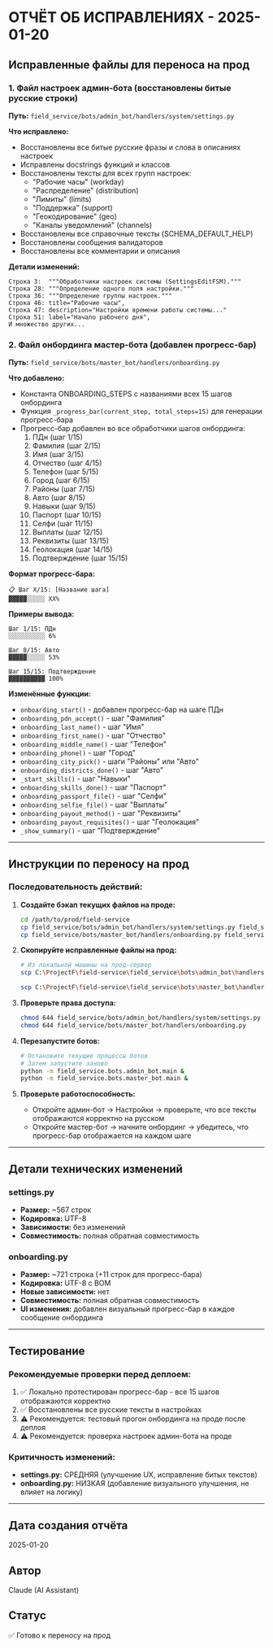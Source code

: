 # ОТЧЁТ ОБ ИСПРАВЛЕНИЯХ - 2025-01-20

## Исправленные файлы для переноса на прод

### 1. Файл настроек админ-бота (восстановлены битые русские строки)
**Путь:** `field_service/bots/admin_bot/handlers/system/settings.py`

**Что исправлено:**
- Восстановлены все битые русские фразы и слова в описаниях настроек
- Исправлены docstrings функций и классов
- Восстановлены тексты для всех групп настроек:
  - "Рабочие часы" (workday)
  - "Распределение" (distribution)
  - "Лимиты" (limits)
  - "Поддержка" (support)
  - "Геокодирование" (geo)
  - "Каналы уведомлений" (channels)
- Восстановлены все справочные тексты (SCHEMA_DEFAULT_HELP)
- Восстановлены сообщения валидаторов
- Восстановлены все комментарии и описания

**Детали изменений:**
```
Строка 3:  """Обработчики настроек системы (SettingsEditFSM)."""
Строка 28: """Определение одного поля настройки."""
Строка 36: """Определение группы настроек."""
Строка 46: title="Рабочие часы",
Строка 47: description="Настройки времени работы системы..."
Строка 51: label="Начало рабочего дня",
И множество других...
```

### 2. Файл онбординга мастер-бота (добавлен прогресс-бар)
**Путь:** `field_service/bots/master_bot/handlers/onboarding.py`

**Что добавлено:**
- Константа ONBOARDING_STEPS с названиями всех 15 шагов онбординга
- Функция `_progress_bar(current_step, total_steps=15)` для генерации прогресс-бара
- Прогресс-бар добавлен во все обработчики шагов онбординга:
  1. ПДн (шаг 1/15)
  2. Фамилия (шаг 2/15)
  3. Имя (шаг 3/15)
  4. Отчество (шаг 4/15)
  5. Телефон (шаг 5/15)
  6. Город (шаг 6/15)
  7. Районы (шаг 7/15)
  8. Авто (шаг 8/15)
  9. Навыки (шаг 9/15)
  10. Паспорт (шаг 10/15)
  11. Селфи (шаг 11/15)
  12. Выплаты (шаг 12/15)
  13. Реквизиты (шаг 13/15)
  14. Геолокация (шаг 14/15)
  15. Подтверждение (шаг 15/15)

**Формат прогресс-бара:**
```
📋 Шаг X/15: [Название шага]
▓▓▓▓▓░░░░░ XX%
```

**Примеры вывода:**
```
Шаг 1/15: ПДн
░░░░░░░░░░ 6%

Шаг 8/15: Авто
▓▓▓▓▓░░░░░ 53%

Шаг 15/15: Подтверждение
▓▓▓▓▓▓▓▓▓▓ 100%
```

**Изменённые функции:**
- `onboarding_start()` - добавлен прогресс-бар на шаге ПДн
- `onboarding_pdn_accept()` - шаг "Фамилия"
- `onboarding_last_name()` - шаг "Имя"
- `onboarding_first_name()` - шаг "Отчество"
- `onboarding_middle_name()` - шаг "Телефон"
- `onboarding_phone()` - шаг "Город"
- `onboarding_city_pick()` - шаги "Районы" или "Авто"
- `onboarding_districts_done()` - шаг "Авто"
- `_start_skills()` - шаг "Навыки"
- `onboarding_skills_done()` - шаг "Паспорт"
- `onboarding_passport_file()` - шаг "Селфи"
- `onboarding_selfie_file()` - шаг "Выплаты"
- `onboarding_payout_method()` - шаг "Реквизиты"
- `onboarding_payout_requisites()` - шаг "Геолокация"
- `_show_summary()` - шаг "Подтверждение"

---

## Инструкции по переносу на прод

### Последовательность действий:

1. **Создайте бэкап текущих файлов на проде:**
   ```bash
   cd /path/to/prod/field-service
   cp field_service/bots/admin_bot/handlers/system/settings.py field_service/bots/admin_bot/handlers/system/settings.py.backup
   cp field_service/bots/master_bot/handlers/onboarding.py field_service/bots/master_bot/handlers/onboarding.py.backup
   ```

2. **Скопируйте исправленные файлы на прод:**
   ```bash
   # Из локальной машины на прод-сервер
   scp C:\ProjectF\field-service\field_service\bots\admin_bot\handlers\system\settings.py user@prod:/path/to/prod/field-service/field_service/bots/admin_bot/handlers/system/
   
   scp C:\ProjectF\field-service\field_service\bots\master_bot\handlers\onboarding.py user@prod:/path/to/prod/field-service/field_service/bots/master_bot/handlers/
   ```

3. **Проверьте права доступа:**
   ```bash
   chmod 644 field_service/bots/admin_bot/handlers/system/settings.py
   chmod 644 field_service/bots/master_bot/handlers/onboarding.py
   ```

4. **Перезапустите ботов:**
   ```bash
   # Остановите текущие процессы ботов
   # Затем запустите заново
   python -m field_service.bots.admin_bot.main &
   python -m field_service.bots.master_bot.main &
   ```

5. **Проверьте работоспособность:**
   - Откройте админ-бот → Настройки → проверьте, что все тексты отображаются корректно на русском
   - Откройте мастер-бот → начните онбординг → убедитесь, что прогресс-бар отображается на каждом шаге

---

## Детали технических изменений

### settings.py
- **Размер:** ~567 строк
- **Кодировка:** UTF-8
- **Зависимости:** без изменений
- **Совместимость:** полная обратная совместимость

### onboarding.py  
- **Размер:** ~721 строка (+11 строк для прогресс-бара)
- **Кодировка:** UTF-8 с BOM
- **Новые зависимости:** нет
- **Совместимость:** полная обратная совместимость
- **UI изменения:** добавлен визуальный прогресс-бар в каждое сообщение онбординга

---

## Тестирование

### Рекомендуемые проверки перед деплоем:

1. ✅ Локально протестирован прогресс-бар - все 15 шагов отображаются корректно
2. ✅ Восстановлены все русские тексты в настройках
3. ⚠️ Рекомендуется: тестовый прогон онбординга на проде после деплоя
4. ⚠️ Рекомендуется: проверка настроек админ-бота на проде

### Критичность изменений:
- **settings.py:** СРЕДНЯЯ (улучшение UX, исправление битых текстов)
- **onboarding.py:** НИЗКАЯ (добавление визуального улучшения, не влияет на логику)

---

## Дата создания отчёта
2025-01-20

## Автор
Claude (AI Assistant)

## Статус
✅ Готово к переносу на прод
